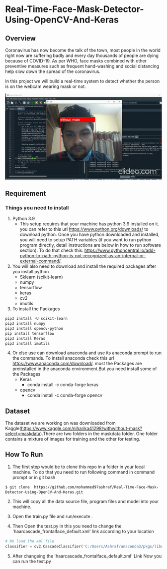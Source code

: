 # Real-Time-Face-Mask-Detector-Using-OpenCV-And-Keras

## **Overview**
Coronavirus has now become the talk of the town, most people in the world right now are suffering badly and every day thousands of people are dying because of COVID-19. As per WHO, face masks combined with other preventive measures such as frequent hand-washing and social distancing help slow down the spread of the coronavirus.

In this project we will build a real-time system to detect whether the person is on the webcam wearing mask or not.

![result](https://github.com/mohammed97ashraf/Real-Time-Face-Mask-Detector-Using-OpenCV-And-Keras/blob/main/ezgif.com-gif-maker.gif)

## **Requirement**
### Things you need to install 
1. Python 3.9
     * This setup requires that your machine has python 3.9 installed on it. you can refer to this url https://www.python.org/downloads/ to download python. Once you have python downloaded and installed, you will need to setup PATH variables (if you want to run python program directly, detail instructions are below in how to run software section). To do that check this: https://www.pythoncentral.io/add-python-to-path-python-is-not-recognized-as-an-internal-or-external-command/.
2. You will also need to download and install the required packages after you install python 
     * Sklearn (scikit-learn)
     * numpy
     * tensorflow
     * keras
     * cv2
     * imutils
3. To install the Packages
```Language
pip3 install -U scikit-learn
pip3 install numpy
pip3 install opencv-python
pip install tensorflow
pip3 install Keras
pip3 install imutils
```
4. Or else use can download anaconda and use its anaconda prompt to run the commands. To install anaconda check this url https://www.anaconda.com/download/. most the Packages are preinstalled in the anaconda environment.But you need install some of the Packages
      * Keras
        * conda install -c conda-forge keras
      * opencv
        * conda install -c conda-forge opencv

## **Dataset**
The dataset we are working on was downloaded from Kaggle(https://www.kaggle.com/niharika41298/withwithout-mask?select=maskdata).There are two folders in the maskdata folder. One folder contains a mixture of images for training and the other for testing.

## **How To Run**
1. The first step would be to clone this repo in a folder in your local machine. To do that you need to run following command in command prompt or in git bash
```Language
$ git clone  https://github.com/mohammed97ashraf/Real-Time-Face-Mask-Detector-Using-OpenCV-And-Keras.git
```
2. This will copy all the data source file, program files and model into your machine.

3. Open the train.py file and run/execute .
4. Then Open the test.py in this you need to change the 'haarcascade_frontalface_default.xml' link according to your location
```python
# We load the xml file
classifier = cv2.CascadeClassifier('C:/Users/Ashraf/anaconda3/pkgs/libopencv-4.0.1-hbb9e17c_0/Library/etc/haarcascades/haarcascade_frontalface_default.xml') #change the link according  to your directory
```
5. After changeing the 'haarcascade_frontalface_default.xml' Link Now you can run the test.py 

